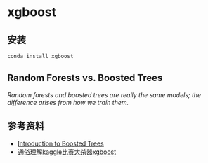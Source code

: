 # xgboost

## 安装
```sh
conda install xgboost
```

## Random Forests vs. Boosted Trees
*Random forests and boosted trees are really the same models; the difference arises from how we train them.*

## 参考资料
* [Introduction to Boosted Trees](https://homes.cs.washington.edu/~tqchen/pdf/BoostedTree.pdf)
* [通俗理解kaggle比赛大杀器xgboost](https://blog.csdn.net/v_JULY_v/article/details/81410574)
